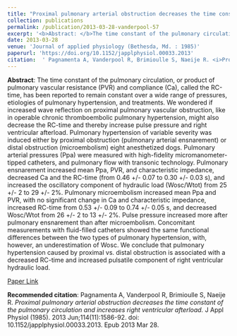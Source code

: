 ```yaml
--- 
title: "Proximal pulmonary arterial obstruction decreases the time constant of the pulmonary circulation and increases right ventricular afterload." 
collection: publications 
permalink: /publication/2013-03-28-vanderpool-57 
excerpt: '<b>Abstract: </b>The time constant of the pulmonary circulation, or product of pulmonary vascular resistance (PVR) and compliance (Ca), called the RC-time, has been reported to remain constant over a wide range of pressures, etiologies of pulmonary hypertension, and treatments. We wondered if increased wave reflection on [...]' 
date: 2013-03-28 
venue: 'Journal of applied physiology (Bethesda, Md. : 1985)' 
paperurl: 'https://doi.org/10.1152/japplphysiol.00033.2013' 
citation:  ' Pagnamenta A, Vanderpool R, Brimioulle S, Naeije R. <i>Proximal pulmonary arterial obstruction decreases the time constant of the pulmonary circulation and increases right ventricular afterload.</i> J Appl Physiol (1985). 2013 Jun;114(11):1586-92. doi: 10.1152/japplphysiol.00033.2013. Epub 2013 Mar 28.' 
--- 
```

<b>Abstract</b>:  The time constant of the pulmonary circulation, or product of pulmonary vascular resistance (PVR) and compliance (Ca), called the RC-time, has been reported to remain constant over a wide range of pressures, etiologies of pulmonary hypertension, and treatments. We wondered if increased wave reflection on proximal pulmonary vascular obstruction, like in operable chronic thromboembolic pulmonary hypertension, might also decrease the RC-time and thereby increase pulse pressure and right ventricular afterload. Pulmonary hypertension of variable severity was induced either by proximal obstruction (pulmonary arterial ensnarement) or distal obstruction (microembolism) eight anesthetized dogs. Pulmonary arterial pressures (Ppa) were measured with high-fidelity micromanometer- tipped catheters, and pulmonary flow with transonic technology. Pulmonary ensnarement increased mean Ppa, PVR, and characteristic impedance, decreased Ca and the RC-time (from 0.46 +/- 0.07 to 0.30 +/- 0.03 s), and increased the oscillatory component of hydraulic load (Wosc/Wtot) from 25 +/- 2 to 29 +/- 2%. Pulmonary microembolism increased mean Ppa and PVR, with no significant change in Ca and characteristic impedance, increased RC-time from 0.53 +/- 0.09 to 0.74 +/- 0.05 s, and decreased Wosc/Wtot from 26 +/- 2 to 13 +/- 2%. Pulse pressure increased more after pulmonary ensnarement than after microembolism. Concomitant measurements with fluid-filled catheters showed the same functional differences between the two types of pulmonary hypertension, with, however, an underestimation of Wosc. We conclude that pulmonary hypertension caused by proximal vs. distal obstruction is associated with a decreased RC-time and increased pulsatile component of right ventricular hydraulic load.  
 
[Paper Link](https://doi.org/10.1152/japplphysiol.00033.2013) 
 
<b>Recommended citation</b>:  Pagnamenta A, Vanderpool R, Brimioulle S, Naeije R. <i>Proximal pulmonary arterial obstruction decreases the time constant of the pulmonary circulation and increases right ventricular afterload.</i> J Appl Physiol (1985). 2013 Jun;114(11):1586-92. doi: 10.1152/japplphysiol.00033.2013. Epub 2013 Mar 28. 
